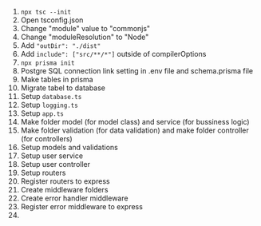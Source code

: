 1. ⁠`⁠npx tsc --init`
2. ⁠Open tsconfig.json
3. ⁠⁠Change "module" value to "commonjs"
4. ⁠Change "moduleResolution" to "Node"
5. ⁠Add `"outDir": "./dist"`
6. Add `include": ["src/**/*"]` outside of compilerOptions
7. `npx prisma init`
8. Postgre SQL connection link setting in .env file and schema.prisma file
9. Make tables in prisma
10. Migrate tabel to database
11. Setup `database.ts`
12. Setup `logging.ts`
13. Setup `app.ts`
14. Make folder model (for model class) and service (for bussiness logic)
15. Make folder validation (for data validation) and make folder controller (for controllers)
16. Setup models and validations
17. Setup user service
18. Setup user controller
19. Setup routers
20. Register routers to express
21. Create middleware folders
22. Create error handler middleware
23. Register error middleware to express
24. 